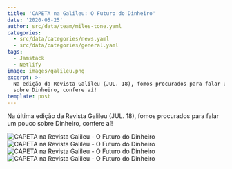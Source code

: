 ```yaml
---
title: 'CAPETA na Galileu: O Futuro do Dinheiro'
date: '2020-05-25'
author: src/data/team/miles-tone.yaml
categories:
  - src/data/categories/news.yaml
  - src/data/categories/general.yaml
tags:
  - Jamstack
  - Netlify
image: images/galileu.png
excerpt: >-
  Na edição da Revista Galileu (JUL. 18), fomos procurados para falar um pouco
  sobre Dinheiro, confere aí!
template: post
---
```


Na última edição da Revista Galileu (JUL. 18), fomos procurados para falar um pouco sobre Dinheiro, confere aí!

![CAPETA na Revista Galileu - O Futuro do Dinheiro](/images/capeta-galileu.png)
![CAPETA na Revista Galileu - O Futuro do Dinheiro](/images/capeta-galileu2.png)
![CAPETA na Revista Galileu - O Futuro do Dinheiro](/images/capeta-galileu3.png)
![CAPETA na Revista Galileu - O Futuro do Dinheiro](/images/capeta-galileu4.png)
